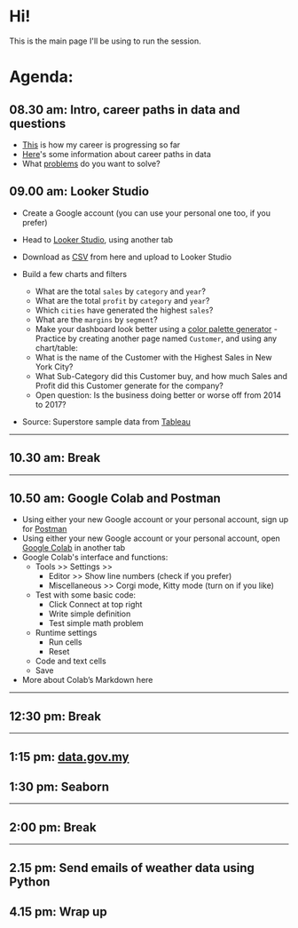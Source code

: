 # Hi!

This is the main page I'll be using to run the session.

# Agenda:

## 08.30 am: Intro, career paths in data and questions
   - [This](https://docs.google.com/presentation/d/e/2PACX-1vRbfvQpTP4ARbARRWhOL6WZ6koCKSHvf5OxFyHcJjn8GHXG3OpuneEH6uMYlpxKX0H_sEfHB6KAKrkq/pub?start=true&loop=false&slide=id.g29007063b8d_0_118) is how my career is progressing so far
   - [Here](https://docs.google.com/presentation/d/e/2PACX-1vQp61itveaNmpuS4UMXIfaQshjMYBqywRP2aMWZjMlZy5v-iNOUouDMn_-z33RBwi2TeauhgEzGoep-/pub?start=false&loop=false)'s some information about career paths in data
   - What [problems](https://padlet.com/kohwyhow/what-problems-do-you-want-to-solve-gjcypqiq99ko1wke) do you want to solve?

## 09.00 am: Looker Studio
   - Create a Google account (you can use your personal one too, if you prefer)
   - Head to [Looker Studio](https://datastudio.google.com/), using another tab
   - Download as [CSV](https://docs.google.com/spreadsheets/d/1IaonaJj-c5Ud76Uc9WeRiMSlKLTNnbg-BCUxOoZrXn0/edit?usp=sharing) from here and upload to Looker Studio
   - Build a few charts and filters
       - What are the total `sales` by `category` and `year`?
       - What are the total `profit` by `category` and `year`?
       - Which `cities` have generated the highest `sales`?
       - What are the `margins` by `segment`?
       - Make your dashboard look better using a [color palette generator](https://coolors.co/)
    - Practice by creating another page named `Customer`, and using any chart/table:
       - What is the name of the Customer with the Highest Sales in New York City?
       - What Sub-Category did this Customer buy, and how much Sales and Profit did this Customer generate for the company?
       - Open question: Is the business doing better or worse off from 2014 to 2017?
    
   - Source: Superstore sample data from [Tableau](https://community.tableau.com/s/question/0D54T00000CWeX8SAL/sample-superstore-sales-excelxls)
___
## 10.30 am: Break
___
## 10.50 am: Google Colab and Postman
   - Using either your new Google account or your personal account, sign up for [Postman](https://www.postman.com/)
   - Using either your new Google account or your personal account, open [Google Colab](https://colab.research.google.com/) in another tab
   - Google Colab's interface and functions:
     - Tools >> Settings >> 
         - Editor >> Show line numbers (check if you prefer)
         - Miscellaneous >> Corgi mode, Kitty mode (turn on if you like)
      - Test with some basic code:
         - Click Connect at top right
         - Write simple definition	
         - Test simple math problem
      - Runtime settings
         - Run cells
         - Reset
      - Code and text cells
      - Save
   - More about Colab’s Markdown here
___   
## 12:30 pm: Break
___

## 1:15 pm: [data.gov.my](https://data.gov.my/dashboard)


## 1:30 pm: Seaborn

___    
## 2:00 pm: Break
___
    
## 2.15 pm: Send emails of weather data using Python

    
## 4.15 pm: Wrap up

